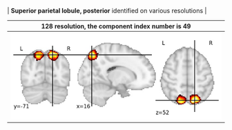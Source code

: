 


| **Superior parietal lobule, posterior** identified on various resolutions |

| 128 resolution, the component index number is 49|  
|:---:|  
| ![Component 128](../128/final/49.jpg "From component 128: Superior parietal lobule, posterior") |